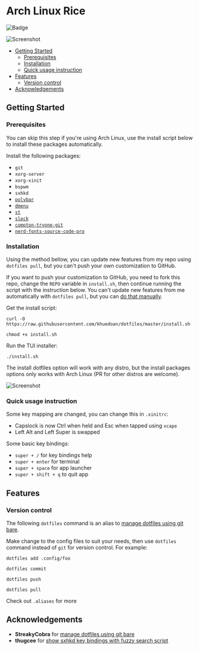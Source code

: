 # Arch Linux Rice

![Badge](https://gitlab.com/khuedoan/dotfiles/badges/master/pipeline.svg)

![Screenshot](https://i.imgur.com/34u3YI9.jpg)

<!-- vim-markdown-toc GFM -->

* [Getting Started](#getting-started)
    * [Prerequisites](#prerequisites)
    * [Installation](#installation)
    * [Quick usage instruction](#quick-usage-instruction)
* [Features](#features)
    * [Version control](#version-control)
* [Acknowledgements](#acknowledgements)

<!-- vim-markdown-toc -->

## Getting Started

### Prerequisites

You can skip this step if you're using Arch Linux, use the install script below to install these packages automatically.

Install the following packages:

- `git`
- `xorg-server`
- `xorg-xinit`
- `bspwm`
- `sxhkd`
- [`polybar`](https://aur.archlinux.org/packages/polybar/)
- [`dmenu`](https://github.com/khuedoan/dmenu)
- [`st`](https://github.com/khuedoan/st)
- [`slock`](https://github.com/khuedoan/slock)
- [`compton-tryone-git`](https://aur.archlinux.org/packages/compton-tryone-git/)
- [`nerd-fonts-source-code-pro`](https://aur.archlinux.org/packages/nerd-fonts-source-code-pro/)

### Installation

Using the method bellow, you can update new features from my repo using `dotfiles pull`, but you can't push your own customization to GitHub.

If you want to push your customization to GitHub, you need to fork this repo, change the `REPO` variable in `install.sh`, then continue running the script with the instruction below. You can't update new features from me automatically with `dotfiles pull`, but you can [do that manually](https://help.github.com/en/github/collaborating-with-issues-and-pull-requests/syncing-a-fork).

Get the install script:

`curl -O https://raw.githubusercontent.com/khuedoan/dotfiles/master/install.sh`

`chmod +x install.sh`

Run the TUI installer:

`./install.sh`

The install dotfiles option will work with any distro, but the install packages options only works with Arch Linux (PR for other distros are welcome).

![Screenshot](https://i.imgur.com/EBTG8mx.jpg)

### Quick usage instruction

Some key mapping are changed, you can change this in `.xinitrc`:

- Capslock is now Ctrl when held and Esc when tapped using `xcape`
- Left Alt and Left Super is swapped

Some basic key bindings:

- `super + /`         for key bindings help
- `super + enter`     for terminal
- `super + space`     for app launcher
- `super + shift + q` to quit app

## Features

### Version control

The following `dotfiles` command is an alias to [manage dotfiles using git bare](https://news.ycombinator.com/item?id=11070797).

Make change to the config files to suit your needs, then use `dotfiles` command instead of `git` for version control. For example:

`dotfiles add .config/foo`

`dotfiles commit`

`dotfiles push`

`dotfiles pull`

Check out `.aliases` for more

## Acknowledgements

- **StreakyCobra** for [manage dotfiles using git bare](https://news.ycombinator.com/item?id=11070797)
- **thugcee** for [show sxhkd key bindings with fuzzy search script](https://www.reddit.com/r/bspwm/comments/aejyze/tip_show_sxhkd_keybindings_with_fuzzy_search/)
